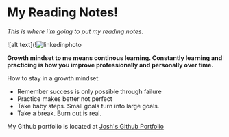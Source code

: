 # My Reading Notes!

*This is where i'm going to put my reading notes.*

![alt text](!![linkedinphoto](https://user-images.githubusercontent.com/75331306/176013997-7a77980c-8f33-4817-a286-2d81b5c6a4e6.jpg)



**Growth mindset to me means continous learning. Constantly learning and practicing is how you improve professionally and personally over time.**

How to stay in a growth mindset:

- Remember success is only possible through failure
- Practice makes better not perfect
- Take baby steps. Small goals turn into large goals.
- Take a break. Burn out is real.

My Github portfolio is located at [Josh's Github Portfolio](https://github.com/jcook071990)
